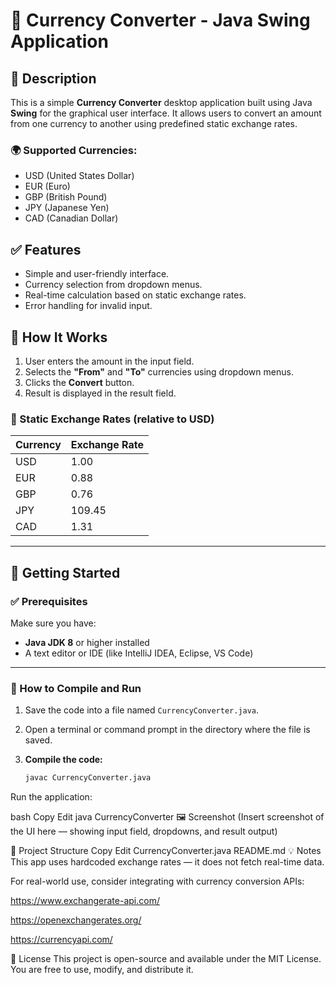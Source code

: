 # 💱 Currency Converter - Java Swing Application

## 📝 Description

This is a simple **Currency Converter** desktop application built using Java **Swing** for the graphical user interface. It allows users to convert an amount from one currency to another using predefined static exchange rates.

### 🌍 Supported Currencies:

- USD (United States Dollar)
- EUR (Euro)
- GBP (British Pound)
- JPY (Japanese Yen)
- CAD (Canadian Dollar)

## ✅ Features

- Simple and user-friendly interface.
- Currency selection from dropdown menus.
- Real-time calculation based on static exchange rates.
- Error handling for invalid input.

## 🔧 How It Works

1. User enters the amount in the input field.
2. Selects the **"From"** and **"To"** currencies using dropdown menus.
3. Clicks the **Convert** button.
4. Result is displayed in the result field.

### 💱 Static Exchange Rates (relative to USD)

| Currency | Exchange Rate |
|----------|----------------|
| USD      | 1.00           |
| EUR      | 0.88           |
| GBP      | 0.76           |
| JPY      | 109.45         |
| CAD      | 1.31           |

---

## 🚀 Getting Started

### ✅ Prerequisites

Make sure you have:

- **Java JDK 8** or higher installed
- A text editor or IDE (like IntelliJ IDEA, Eclipse, VS Code)

---

### 🔄 How to Compile and Run

1. Save the code into a file named `CurrencyConverter.java`.

2. Open a terminal or command prompt in the directory where the file is saved.

3. **Compile the code:**

   ```bash
   javac CurrencyConverter.java
Run the application:

bash
Copy
Edit
java CurrencyConverter
🖼️ Screenshot
(Insert screenshot of the UI here — showing input field, dropdowns, and result output)

📁 Project Structure
Copy
Edit
CurrencyConverter.java
README.md
💡 Notes
This app uses hardcoded exchange rates — it does not fetch real-time data.

For real-world use, consider integrating with currency conversion APIs:

https://www.exchangerate-api.com/

https://openexchangerates.org/

https://currencyapi.com/

📜 License
This project is open-source and available under the MIT License. You are free to use, modify, and distribute it.



